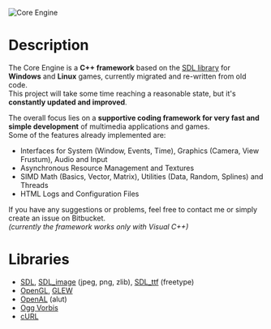 ![Core Engine](http://www.maus-games.at/site/images/core/core_header_cut.png)

# Description

The Core Engine is a **C++ framework** based on the [SDL library][10] for **Windows** and **Linux** games, currently migrated and re-written from old code.  
This project will take some time reaching a reasonable state, but it's **constantly updated and improved**.

The overall focus lies on a **supportive coding framework for very fast and simple development** of multimedia applications and games.  
Some of the features already implemented are:

- Interfaces for System (Window, Events, Time), Graphics (Camera, View Frustum), Audio and Input
- Asynchronous Resource Management and Textures
- SIMD Math (Basics, Vector, Matrix), Utilities (Data, Random, Splines) and Threads
- HTML Logs and Configuration Files

If you have any suggestions or problems, feel free to contact me or simply create an issue on Bitbucket.  
*(currently the framework works only with Visual C++)*

# Libraries
- [SDL][10], [SDL_image][11] (jpeg, png, zlib), [SDL_ttf][12] (freetype)
- [OpenGL][13], [GLEW][14]
- [OpenAL][15] (alut)
- [Ogg Vorbis][16]
- [cURL][17]


[10]: http://www.libsdl.org/
[11]: http://www.libsdl.org/projects/SDL_image/
[12]: http://www.libsdl.org/projects/SDL_ttf/
[13]: http://www.opengl.org/
[14]: http://glew.sourceforge.net/
[15]: http://connect.creativelabs.com/openal/
[16]: http://www.xiph.org/
[17]: http://curl.haxx.se/